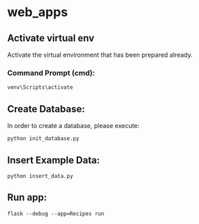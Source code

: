 # web_apps

## Activate virtual env
Activate the virtual environment that has been prepared already.

### Command Prompt (cmd):
```
venv\Scripts\activate
```

## Create Database:
In order to create a database, please execute:
``` 
python init_database.py
```

## Insert Example Data:
``` 
python insert_data.py
```

## Run app:
``` 
flask --debug --app=Recipes run 
```